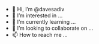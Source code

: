 - 👋 Hi, I’m @davesadiv
- 👀 I’m interested in ...
- 🌱 I’m currently learning ...
- 💞️ I’m looking to collaborate on ...
- 📫 How to reach me ...

<!---
davesadiv/davesadiv is a ✨ special ✨ repository because its `README.md` (this file) appears on your GitHub profile.
You can click the Preview link to take a look at your changes.
--->
